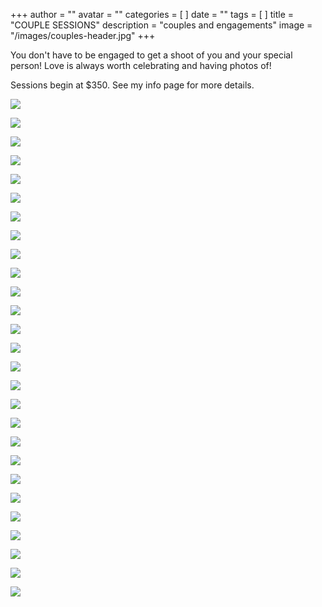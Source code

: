 +++
author = ""
avatar = ""
categories = [ ]
date = ""
tags = [ ]
title = "COUPLE SESSIONS"
description = "couples and engagements"
image = "/images/couples-header.jpg"
+++

You don't have to be engaged to get a shoot of you and your special person!  Love is always worth celebrating and having photos of!

Sessions begin at $350.  See my info page for more details.

![](/images/beach-engagment-photo-session.jpg)

![](/images/engagment-photographer-beach-fort-myers.jpg)

![](/images/rooftop-parking-garage-engagement-florida.jpg)

![](/images/rooftop-downtown-couple-session-tampa.jpg)

![](/images/downtown-couple-photography-fort-myers.jpg)

![](/images/sanibel-island-photographer-couple-photography.jpg)

![](/images/captiva-sanibel-island-couple-photography-southwest-florida-photographer.jpg)

![](/images/couple-photography-fort-myers-florida-cape-coral-naples-photographer.jpg)

![](/images/engagment-photographer-fort-myers-cape-coral-photography.jpg)

![](/images/tampa-engagement-photography.jpg)

![](/images/florida-couple-photographer.jpg)

![](/images/tampa-couples-session.jpg)

![](/images/tampa-couples-photography.jpg)

![](/images/downtown-naples-fort-myers-beach-photographer.jpg)

![](/images/indoor-couple-photography-naples.jpg)

![](/images/florida-engagement-photographer.jpg)

![](/images/southwest-florida-engagment-photography.jpg)

![](/images/sunset-engagement-photoshoot-fort-myers-naples.jpg)

![](/images/tampa-couples-sessions-outdoor.jpg)

![](/images/tampa-bay-couples-photography.jpg)

![](/images/tampa-couple-photographer-outdoors.jpg)

![](/images/tampa-engagement-shoot-outdoor.jpg)

![](/images/tampa-couples-engagement.jpg)

![](/images/outdoor-couple-engagment-shoot.jpg)

![](/images/tampa-bay-couple-session.jpg)

![](/images/tampa-couples-engagements.jpg)

![](/images/tampa-couples-engagement-photographer.jpg)
